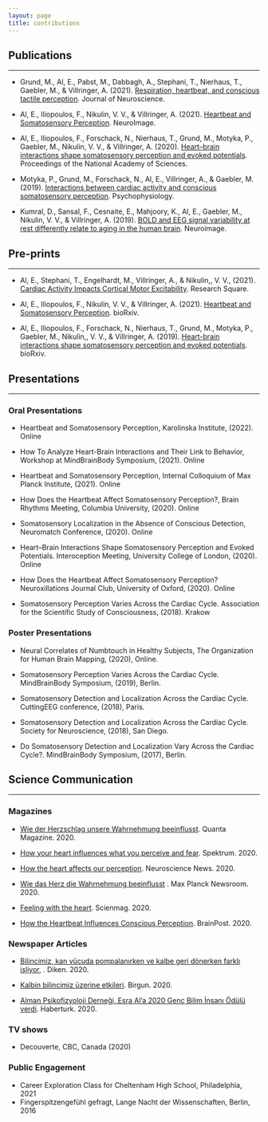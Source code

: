 ```yaml
---
layout: page
title: contributions
---
```


## **Publications**
***

- Grund, M., Al, E., Pabst, M., Dabbagh, A., Stephani, T., Nierhaus, T., Gaebler, M., & Villringer, A. (2021). [Respiration, heartbeat, and conscious tactile perception][1].  Journal of Neuroscience.

- Al, E., Iliopoulos, F., Nikulin, V. V., & Villringer, A. (2021). [Heartbeat and Somatosensory Perception][2].  NeuroImage.

- Al, E., Iliopoulos, F., Forschack, N., Nierhaus, T., Grund, M., Motyka, P., Gaebler, M.,  Nikulin, V. V., & Villringer, A. (2020). [Heart–brain interactions shape somatosensory perception and evoked potentials][3].  Proceedings of the National Academy of Sciences.

- Motyka, P., Grund, M., Forschack, N., Al, E., Villringer, A., & Gaebler, M. (2019). [Interactions between cardiac activity and conscious somatosensory perception][4].  Psychophysiology.

- Kumral, D., Sansal, F., Cesnaite, E., Mahjoory, K., Al, E., Gaebler, M., Nikulin, V. V., & Villringer, A. (2019). [BOLD and EEG signal variability at rest differently relate to aging in the human brain][5].  Neuroimage.

## **Pre-prints**
***

- Al, E., Stephani, T., Engelhardt, M., Villringer, A., & Nikulin,, V. V., (2021). [Cardiac Activity Impacts Cortical Motor Excitability][6].  Research Square.

- Al, E., Iliopoulos, F., Nikulin, V. V., & Villringer, A. (2021). [Heartbeat and Somatosensory Perception][7].  bioRxiv.

- Al, E., Iliopoulos, F., Forschack, N., Nierhaus, T., Grund, M., Motyka, P., Gaebler, M., Nikulin,, V. V., & Villringer, A. (2019). [Heart-brain interactions shape somatosensory perception and evoked potentials][8].  bioRxiv.



## **Presentations**
***

### Oral Presentations

- Heartbeat and Somatosensory Perception, Karolinska Institute, (2022). Online

- How To Analyze Heart-Brain Interactions and Their Link to Behavior, Workshop at MindBrainBody Symposium, (2021). Online

-	Heartbeat and Somatosensory Perception, Internal Colloquium of Max Planck Institute, (2021). Online

-	How Does the Heartbeat Affect Somatosensory Perception?, Brain Rhythms Meeting, Columbia University, (2020). Online

-	Somatosensory Localization in the Absence of Conscious Detection, Neuromatch Conference, (2020). Online

-	Heart–Brain Interactions Shape Somatosensory Perception and Evoked Potentials. Interoception Meeting, University College of London, (2020). Online

-	How Does the Heartbeat Affect Somatosensory Perception? Neuroxillations Journal Club, University of Oxford, (2020). Online

-	Somatosensory Perception Varies Across the Cardiac Cycle. Association for the Scientific Study of Consciousness, (2018). Krakow


### Poster Presentations

- Neural Correlates of Numbtouch in Healthy Subjects, The Organization for Human Brain Mapping, (2020), Online.

-	Somatosensory Perception Varies Across the Cardiac Cycle. MindBrainBody Symposium, (2019), Berlin.

-	Somatosensory Detection and Localization Across the Cardiac Cycle. CuttingEEG conference, (2018), Paris.

-	Somatosensory Detection and Localization Across the Cardiac Cycle. Society for Neuroscience, (2018), San Diego.

-	Do Somatosensory Detection and Localization Vary Across the Cardiac Cycle?. MindBrainBody Symposium, (2017), Berlin.


## **Science Communication**
***

### Magazines

- [Wie der Herzschlag unsere Wahrnehmung beeinflusst][9]. Quanta Magazine. 2020.

- [How your heart influences what you perceive and fear][10]. Spektrum. 2020.

- [How the heart affects our perception][11]. Neuroscience News. 2020.

- [Wie das Herz die Wahrnehmung beeinflusst][12] . Max Planck Newsroom. 2020.

- [Feeling with the heart][13].	Scienmag. 2020.

- [How the Heartbeat Influences Conscious Perception][14].	BrainPost. 2020.


### Newspaper Articles

- [Bilincimiz, kan vücuda pompalanırken ve kalbe geri dönerken farklı işliyor][15],  . Diken. 2020.

- [Kalbin bilincimiz üzerine etkileri][16].	Birgun. 2020.

- [Alman Psikofizyoloji Derneği, Esra Al’a 2020 Genç Bilim İnsanı Ödülü verdi][17].	Haberturk. 2020.

### TV shows

- Decouverte, CBC, Canada (2020)

### Public Engagement

- Career Exploration Class for Cheltenham High School, Philadelphia, 2021
- Fingerspitzengefühl gefragt, Lange Nacht der Wissenschaften, Berlin, 2016

[1]: https://www.jneurosci.org/content/early/2021/11/30/JNEUROSCI.0592-21.2021.abstract?casa_token=ahdipeFSZuoAAAAA:rQlstZly7QmdMV-LuVsPVXGMqYbCo4gm2vEwt0bjNoLuG7NEgV42Uy6rFMb36XfFDJ-saWwyswZdauAq
[2]: https://www.sciencedirect.com/science/article/pii/S1053811921005243
[3]: https://www.pnas.org/content/early/2020/04/24/1915629117
[4]: https://onlinelibrary.wiley.com/doi/full/10.1111/psyp.13424
[5]: https://www.sciencedirect.com/science/article/pii/S1053811919309644
[6]: https://www.researchsquare.com/article/rs-1023617/v1
[7]: https://www.biorxiv.org/content/10.1101/2020.12.29.424693v1
[8]: https://www.biorxiv.org/content/10.1101/750315v1.abstract
[9]: https://www.quantamagazine.org/how-your-heart-influences-what-you-perceive-and-fear-20200706/  
[10]: https://www.spektrum.de/news/wie-der-herzschlag-unsere-wahrnehmung-beeinflusst/1728194
[11]: https://neurosciencenews.com/perception-heart-16267/
[12]: https://www.mpg.de/wie-das-herz-die-wahrnehmung-beeinflusst
[13]: https://scienmag.com/feeling-with-the-heart/
[14]: https://www.brainpost.co/weekly-brainpost/2020/5/19/how-the-heartbeat-influences-conscious-perception
[15]: https://www.diken.com.tr/bilincimiz-kan-vucuda-pompalanirken-ve-kalbe-geri-donerken-farkli-isliyor/
[16]: https://www.birgun.net/haber/kalbin-bilincimiz-uzerine-etkileri-302784
[17]: https://www.haberturk.com/alman-psikofizyoloji-dernegi-esra-ala-2020-genc-bilim-insani-odulu-verdi-2928491
